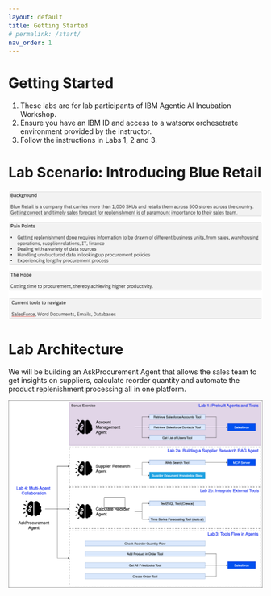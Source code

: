 ```yaml
---
layout: default
title: Getting Started
# permalink: /start/
nav_order: 1
---
```


# Getting Started
1. These labs are for lab participants of IBM Agentic AI Incubation Workshop.
1. Ensure you have an IBM ID and access to a watsonx orchesetrate environment provided by the instructor.
1. Follow the instructions in Labs 1, 2 and 3.

# Lab Scenario: Introducing Blue Retail

![image](./imgs/imgs_intro/background.png)

# Lab Architecture
We will be building an AskProcurement Agent that allows the sales team to get insights on suppliers, calculate reorder quantity and automate the product replenishment processing all in one platform. 

![image](./imgs/imgs_intro/lab-architecture.png)